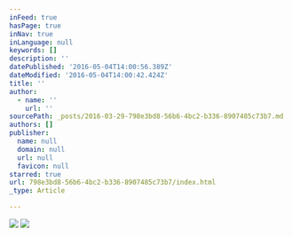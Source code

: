 ```yaml
---
inFeed: true
hasPage: true
inNav: true
inLanguage: null
keywords: []
description: ''
datePublished: '2016-05-04T14:00:56.389Z'
dateModified: '2016-05-04T14:00:42.424Z'
title: ''
author:
  - name: ''
    url: ''
sourcePath: _posts/2016-03-29-798e3bd8-56b6-4bc2-b336-8907485c73b7.md
authors: []
publisher:
  name: null
  domain: null
  url: null
  favicon: null
starred: true
url: 798e3bd8-56b6-4bc2-b336-8907485c73b7/index.html
_type: Article

---
```

![](https://the-grid-user-content.s3-us-west-2.amazonaws.com/cb50d788-b3f9-4232-91bd-b545f165b0c2.png)
![](https://the-grid-user-content.s3-us-west-2.amazonaws.com/b436ffae-208a-45f8-9e9a-b5c62bfb3e52.png)